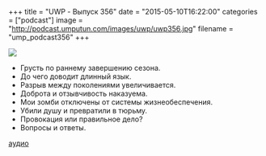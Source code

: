 +++
title = "UWP - Выпуск 356"
date = "2015-05-10T16:22:00"
categories = ["podcast"]
image = "http://podcast.umputun.com/images/uwp/uwp356.jpg"
filename = "ump_podcast356"
+++

![](https://podcast.umputun.com/images/uwp/uwp356.jpg)

- Грусть по раннему завершению сезона.
- До чего доводит длинный язык.
- Разрыв между поколениями увеличивается.
- Доброта и отзывчивость наказуема.
- Мои зомби отключены от системы жизнеобеспечения.
- Убили душу и превратили в тюрьму.
- Провокация или правильное дело?
- Вопросы и ответы.

[аудио](https://podcast.umputun.com/media/ump_podcast356.mp3)
<audio src="https://podcast.umputun.com/media/ump_podcast356.mp3" preload="none"></audio>
